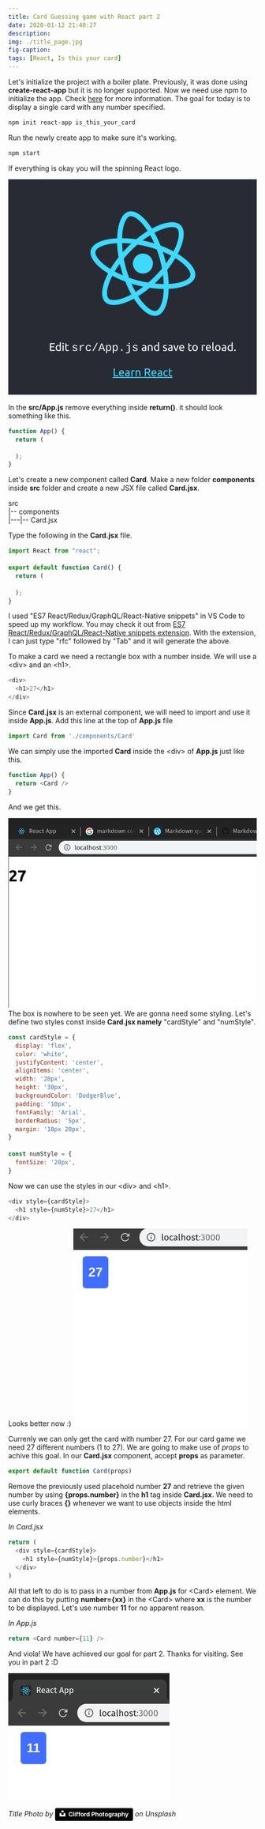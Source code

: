 ```yaml
---
title: Card Guessing game with React part 2
date: 2020-01-12 21:40:27
description:
img: ./title_page.jpg
fig-caption:
tags: [React, Is this your card]
---
```


Let's initialize the project with a boiler plate. Previously, it was done using **create-react-app** but it is no longer supported. Now we need use npm to initialize the app. Check [here](https://github.com/facebook/create-react-app) for more information. The goal for today is to display a single card with any number specified.

```bash
npm init react-app is_this_your_card
```

Run the newly create app to make sure it's working.

```bash
npm start
```

If everything is okay you will the spinning React logo.

![Spinning React Logo](./spinning_react.png)

In the **src/App.js** remove everything inside **return()**. it should look something like this.

```js
function App() {
  return (

  );
}
```

Let's create a new component called **Card**. Make a new folder **components** inside **src** folder and create a new JSX file called **Card.jsx**.

src<br>
|-- components <br>
|---|-- Card.jsx

Type the following in the **Card.jsx** file.

```js
import React from "react";

export default function Card() {
  return (

  );
}
```

I used "ES7 React/Redux/GraphQL/React-Native snippets" in VS Code to speed up my workflow. You may check it out from [ES7 React/Redux/GraphQL/React-Native snippets extension](https://marketplace.visualstudio.com/items?itemName=dsznajder.es7-react-js-snippets).
With the extension, I can just type "rfc" followed by "Tab" and it will generate the above.

To make a card we need a rectangle box with a number inside. We will use a \<div> and an \<h1>.

```js
<div>
  <h1>27</h1>
</div>
```

Since **Card.jsx** is an external component, we will need to import and use it inside **App.js**.
Add this line at the top of **App.js** file

```js
import Card from './components/Card'
```

We can simply use the imported **Card** inside the \<div> of **App.js** just like this.

```js
function App() {
  return <Card />
}
```

And we get this.

![Spinning React Logo](./27_no_styling.png)
The box is nowhere to be seen yet. We are gonna need some styling. Let's define two styles const inside **Card.jsx namely** "cardStyle" and "numStyle".

```js
const cardStyle = {
  display: 'flex',
  color: 'white',
  justifyContent: 'center',
  alignItems: 'center',
  width: '20px',
  height: '30px',
  backgroundColor: 'DodgerBlue',
  padding: '10px',
  fontFamily: 'Arial',
  borderRadius: '5px',
  margin: '10px 20px',
}

const numStyle = {
  fontSize: '20px',
}
```

Now we can use the styles in our \<div> and \<h1>.

```js
<div style={cardStyle}>
  <h1 style={numStyle}>27</h1>
</div>
```

Looks better now :)
![Styled Card](./styled_card.png)

Currenly we can only get the card with number 27. For our card game we need 27 different numbers (1 to 27). We are going to make use of _props_ to achive this goal.
In our **Card.jsx** component, accept **props** as parameter.

```js
export default function Card(props)
```

Remove the previously used placehold number **27** and retrieve the given number by using **{props.number}** in the **h1** tag inside **Card.jsx**. We need to use curly braces **{}** whenever we want to use objects inside the html elements.

_In Card.jsx_

```js
return (
  <div style={cardStyle}>
    <h1 style={numStyle}>{props.number}</h1>
  </div>
)
```

All that left to do is to pass in a number from **App.js** for \<Card> element. We can do this by putting **number={xx}** in the \<Card> where **xx** is the number to be displayed. Let's use number **11** for no apparent reason.

_In App.js_

```js
return <Card number={11} />
```

And viola! We have achieved our goal for part 2. Thanks for visiting. See you in part 2 :D

![Custom Number](./custom_number.png)

_Title Photo by_ <a style="background-color:black;color:white;text-decoration:none;padding:4px 6px;font-family:-apple-system, BlinkMacSystemFont, &quot;San Francisco&quot;, &quot;Helvetica Neue&quot;, Helvetica, Ubuntu, Roboto, Noto, &quot;Segoe UI&quot;, Arial, sans-serif;font-size:12px;font-weight:bold;line-height:1.2;display:inline-block;border-radius:3px" href="https://unsplash.com/@cliffordgatewood?utm_medium=referral&amp;utm_campaign=photographer-credit&amp;utm_content=creditBadge" target="_blank" rel="noopener noreferrer" title="Download free do whatever you want high-resolution photos from Clifford Photography"><span style="display:inline-block;padding:2px 3px"><svg xmlns="http://www.w3.org/2000/svg" style="height:12px;width:auto;position:relative;vertical-align:middle;top:-2px;fill:white" viewBox="0 0 32 32"><title>unsplash-logo</title><path d="M10 9V0h12v9H10zm12 5h10v18H0V14h10v9h12v-9z"></path></svg></span><span style="display:inline-block;padding:2px 3px">Clifford Photography</span></a> _on Unsplash_
